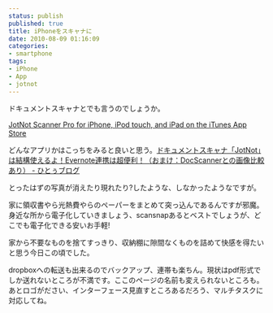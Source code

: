 ```yaml
---
status: publish
published: true
title: iPhoneをスキャナに
date: 2010-08-09 01:16:09
categories:
- smartphone
tags:
- iPhone
- App
- jotnot
---
```

ドキュメントスキャナとでも言うのでしょうか。

<a href="http://itunes.apple.com/us/app/jotnot-scanner-pro/id307868751?mt=8">JotNot Scanner Pro for iPhone, iPod touch, and iPad on the iTunes App Store</a>

どんなアプリかはこっちをみると良いと思う。<a href="http://hitoxu.com/0918">ドキュメントスキャナ「JotNot」は結構使えるよ！Evernote連携は超便利！（おまけ：DocScannerとの画像比較あり） - ひとぅブログ</a>

とったはずの写真が消えたり現れたり?したような、しなかったようなですが。

家に領収書やら光熱費やらのペーパーをまとめて突っ込んであるんですが邪魔。身近な所から電子化していきましょう、scansnapあるとベストでしょうが、どこでも電子化できる安いお手軽!

家から不要なものを捨てすっきり、収納棚に隙間なくものを詰めて快感を得たいと思う今日この頃でした。

dropboxへの転送も出来るのでバックアップ、連帯も楽ちん。現状はpdf形式でしか送れないところが不満です。ここのページの名前も変えられないところも。あとロゴがださい、インターフェース見直すところあるだろう、マルチタスクに対応してね。
